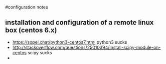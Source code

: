 #configuration notes

## installation and configuration of a remote linux box (centos 6.x)
* https://sopel.chat/python3-centos7.html python3 sucks
* http://stackoverflow.com/questions/25010394/install-scipy-module-on-centos  scipy sucks
* 
